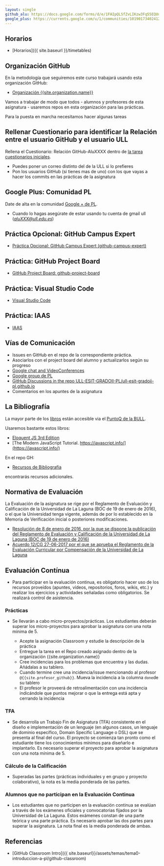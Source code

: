 ```yaml
---
layout: single
github_alu: https://docs.google.com/forms/d/e/1FAIpQLSfZvLIKzw3Fq55EQUuyDMJdbKfvA4p4yBdYmBsKXggnfPuBDA/viewform
google_plus: https://currents.google.com/u/1/communities/101901734024125937720
---
```


## Horarios

* [Horarios]({{ site.baseurl }}/timetables)

## Organización GitHub

En la metodología que seguiremos este curso trabajará usando esta organización GitHub:

* [Organización {{site.organization.name}}](https://github.com/{{site.organization.name}})

Vamos a trabajar de modo que todos - alumnos y profesores de esta asignatura - usaremos repos en esta organización para las prácticas.

Para la puesta en marcha necesitamos hacer algunas tareas

## Rellenar Cuestionario para identificar la Relación entre el usuario GitHub y el usuario ULL

Rellena el Cuestionario: Relación GitHub-AluXXXX dentro de <a href="{{page.github_alu}}">la tarea cuestionarios iniciales</a>.  

* Puedes poner un correo distinto del de la ULL si lo prefieres
* Pon los usuarios GitHub (si tienes mas de uno) con los que vayas a hacer los commits en las prácticas de la asignatura

## Google Plus: Comunidad PL

Date de alta en la comunidad [Google + de PL]({{page.google_plus}}). 

* Cuando lo hagas asegúrate de estar usando tu cuenta de gmail ull (*aluXXX@ull.edu.es*)

## Práctica Opcional: GitHub Campus Expert

* [Práctica Opcional: GitHub Campus Expert (github-campus-expert)]({{site.baseurl}}/practicas/github-campus-expert)

## Práctica: GitHub Project Board

* [GitHub Project Board: github-project-board]({{site.baseurl}}/practicas/github-project-board)

## Práctica: Visual Studio Code

* [Visual Studio Code]({{site.baseurl}}/practicas/visual-studio-code)

## Práctica: IAAS

* [IAAS]({{site.baseurl}}/practicas/iaas)

## Vías de Comunicación

* Issues en GitHub en el repo de la correspondiente práctica. 
* Asociarlos con el project board del alumno y actualizarlos según su progreso
* [Google chat and VideoConferences]({{site.chat}})
* [Google group de PL ](https://groups.google.com/u/1/a/ull.edu.es/g/asignatura_139263121)
* [GitHub Discussions in the repo ULL-ESIT-GRADOII-PL/ull-esit-gradoii-pl.github.io](https://github.com/ULL-ESIT-GRADOII-PL/ull-esit-gradoii-pl.github.io/discussions)
* Comentarios en los apuntes de la asignatura

## La Bibliografía

La mayor parte de los [libros]({{site.baseurl}}/references) están accesible via el [PuntoQ de la BULL](/resources#bull).

Usaremos bastante estos libros:

* [Eloquent JS 3rd Edition](https://eloquentjavascript.net/)
* [The Modern JavaScript Tutorial. https://javascript.info/](https://javascript.info/)

En el repo GH:

* [Recursos de Bibliografía]({{site.books_shared}})

encontrarás recursos adicionales.


## Normativa de Evaluación

La Evaluación de la asignatura se rige por el Reglamento de Evaluación y Calificación de la Universidad de La Laguna (BOC de 19 de enero de 2016), o el que la Universidad tenga vigente, además de por lo establecido en la Memoria de Verificación inicial o posteriores modificaciones.

* [Resolución de 8 de enero de 2016, por la que se dispone la publicación del
Reglamento de Evaluación y Calificación de la Universidad de La Laguna (BOC de 19
de enero de 2016)](https://riull.ull.es/xmlui/bitstream/handle/915/4096/reglamento_evaluacion_calificacion.pdf)
* [Acuerdo 12/CG 27-06-2017 por el que se aprueba el Reglamento de la
Evaluación Curricular por Compensación de la Universidad de La Laguna](https://riull.ull.es/xmlui/bitstream/handle/915/8580/acuerdo12.pdf?sequence=1&isAllowed=y)

## Evaluación Contínua

* Para participar en la evaluación continua, es obligatorio hacer uso de los recursos proveídos (apuntes, vídeos, repositorios, foros, wikis, etc.) y realizar los ejercicios y actividades señaladas como obligatorios. Se realizará control de asistencia.

<!--
* Se realizarán micro-exámenes a lo largo del curso que incluyen cuestiones de desarrollo de conceptos y ejercicios prácticos. Una parte de estos ejercicios está destinada a autentificar los conocimientos que se han adquirido durante la elaboración de los proyectos mencionados en los otros apartados. Antes de las pruebas de evaluación continua se invierte cierto tiempo en la preparación mediante cuestionarios. Los estudiantes deberán superar los micro-exámenes para aprobar la asignatura con una nota mínima de 5 (sobre 10) en cada uno de ellos.

* Estos exámenes se realizan en inglés y en ellos se valora la capacidad lingüística en este idioma.
-->

### Prácticas

* Se llevarán a cabo micro-proyectos/prácticas. Los estudiantes deberán superar los micro-proyectos para aprobar la asignatura con una nota mínima de 5.

  * Acepte la asignación Classroom y estudie la descripción de la práctica
  * Entregue la tarea en el Repo creado asignado dentro de la organización {{site.organization.name}}
  * Cree incidencias para los problemas que encuentra y las dudas. Añádalas a su tablero.
  * Cuando termine cree una incidencia/issue mencionando al profesor `@{{site.profesor_github}}`. Mueva la incidencia a la columna `done`de su tablero
  * El profesor le proveerá de retroalimentación con una incidencia indicándole que puntos mejorar o que la entrega está apta y cerrando la incidencia

### TFA

* Se desarrolla un Trabajo Fin de Asignatura (TFA) consistente en el diseño e implementación de un lenguaje (en algunos casos, un lenguaje de dominio específico, Domain Specific Language o DSL) que se presenta al final del curso. El proyecto se comienza tan pronto como el estudiante tiene los conocimientos mínimos para diseñarlo e implantarlo. Es necesario superar el proyecto para aprobar la asignatura con una nota mínima de 5.

### Cálculo de la Calificación

* Superadas las partes (prácticas individuales y en grupo y proyecto colaborativo), la nota es la media ponderada de las partes.

### Alumnos que no participan en la Evaluación Continua

* Los estudiantes que no participen en la evaluación continua se evalúan a través de los exámenes oficiales y convocatorias fijados por la Universidad de La Laguna.
Estos exámenes constan de una parte teórica y una parte práctica. Es necesario aprobar las dos partes para superar la asignatura. La nota final es la media ponderada de ambas.

## Referencias

* [GitHub Classroom Intro]({{ site.baseurl}}/assets/temas/tema0-introduccion-a-pl/github-classroom)

